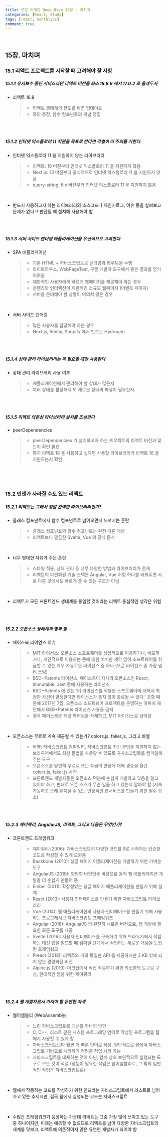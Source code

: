 ```yaml
---
title: 모던 리액트 Deep Dive 15장 - 마치며
categories: [React, Study]
tags: [react, monthlyCs]
comment: true
---
```


<br />

## 15장. 마치며

### 15.1 리액트 프로젝트를 시작할 때 고려해야 할 사항

##### 15.1.1 유지보수 중인 서비스라면 리액트 버전을 최소 16.8.6 에서 17.0.2 로 올려두자

- 리액트 16.8
  > - 리액트 생태계의 판도를 바꾼 업데이트
  > - 훅의 등장, 함수 컴포넌트의 개념 정립

<br />
<br />

##### 15.1.2 인터넷 익스플로러 11 지원을 목표로 한다면 각별히 더 주의를 기한다

- 인터넷 익스플로러 11 을 지원하지 않는 라이브러리
  > - 리액트: 18 버전부터 인터넷 익스플로러 11 을 지원하지 않음
  > - Next.js: 13 버전부터 공식적으로 인터넷 익스플로러 11 을 지원하지 않음
  > - query-string: 6.x 버전부터 인터넷 익스플로러 11 을 지원하지 않음

<br />

- 반드시 사용하고자 하는 라이브러리의 소스코드나 체인지로그, 이슈 등을 살펴보고 문제가 없다고 판단될 때 설치해 사용해야 함

<br />
<br />

##### 15.1.3 서버 사이드 렌더링 애플리케이션을 우선적으로 고려한다

- SPA 애플리케이션
  > - 기본 HTML + 자바스크립트로 렌더링과 라우팅을 수행
  > - 라이트하우스, WebPageTest, 구글 개발자 도구에서 좋은 결과를 얻기 어려움
  > - 제한적인 사용자에게 빠르게 웹페이지를 제공해야 하는 경우
  > - 콘텐츠와 인터랙션이 제한적인 소규모 웹페이지 (이벤트 페이지)
  > - 서버를 준비해야 할 상황이 여의치 않은 경우

<br />

- 서버 사이드 렌더링
  > - 많은 사용자를 감당해야 하는 경우
  > - Next.js, Remix, Shopify 에서 만드는 Hydrogen

<br />
<br />

##### 15.1.4 상태 관리 라이브러리는 꼭 필요할 때만 사용한다

- 상태 관리 라이브러리 사용 여부
  > - 애플리케이션에서 관리해야 할 상태가 많은지
  > - 여러 상태를 합성해서 또 새로운 상태의 파생이 필요한지

<br />
<br />

##### 15.1.5 리액트 의존성 라이브러리 설치를 조심한다

- peerDependencies
  > - peerDependencies 가 설치하고자 하는 프로젝트의 리액트 버전과 맞는지 확인 필요
  > - 특히 리액트 18 을 사용하고 싶다면 사용할 라이브러리가 리액트 18 을 지원하는지 확인

<br />
<br />
<br />

### 15.2 언젠가 사라질 수도 있는 리액트

##### 15.2.1 리액트는 그래서 정말 완벽한 라이브러리인가?

- 클래스 컴포넌트에서 함수 컴포넌트로 넘어오면서 느껴지는 혼란
  > - 클래스 컴포넌트와 함수 컴포넌트는 완전 다른 개념
  > - 리액트보다 깔끔한 Svelte, Vue 의 공식 문서

<br />

- 너무 방대한 자유가 주는 혼란
  > - 스타일 적용, 상태 관리 등 너무 다양한 방법과 라이브러리가 존재
  > - 리액트의 파편화된 기술 스택은 Angular, Vue 처럼 하나를 배워두면 서로 다른 곳에서도 빠르게 쓸 수 있는 구조가 아님

<br />

- 리액트가 모든 프론트엔드 생태계를 통일할 것이라는 리액트 중심적인 생각은 위험

<br />
<br />

##### 15.2.2 오픈소스 생태계의 명과 암

- 페이스북 라이언스 이슈
  > - MIT 라이선스: 오픈소스 소프트웨어를 상업적으로 이용하거나, 배포하거나, 개인적으로 이용하는 등에 대한 어떠한 제약 없이 소프트웨어를 취급할 수 있는 매우 자유로운 라이선스 중 하나 (오픈 라이선스 중 가장 널리 쓰임)
  > - BSD+Patents 라이선스: 페이스북이 자사의 오픈소스인 React, Immutable, Jest 등에 사용하는 라이선스
  > - BSD+Patents 에 있는 '이 라이선스를 적용한 소프트웨어에 대해서 특정한 사건이 발생한다면 라이선스가 통지 없이 종료될 수 있다.' 조항 때문에 2017년 7월, 오픈소스 소프트웨어 프로젝트를 운영하는 아파치 재단해서 BSD+Patents 라이선스 사용을 금지
  > - 결국 페이스북은 해당 특허권을 삭제하고, MIT 라이선스로 넘어감

<br />

- 오픈소스는 무료로 계속 제공될 수 있는가? colors.js, faker.js, 그리고 바벨
  > - 바벨: 자바스크립트 컴파일러, 자바스크립트 최신 문법을 지원하지 않는 브라우저에서도 최신 문법을 사용할 수 있도록 자사스크립트를 컴파일해 주는 도구
  > - 오픈소스를 당연히 무료로 쓰는 작금의 현상에 대해 경종을 울린 colors.js, faker.js 사건
  > - 프론트엔드 개발자들은 오픈소스 덕분에 손쉽게 개발하고 있음을 알고 있어야 하고, 반대로 오픈 소스가 무슨 일을 하고 있는지 알아야 함 (지속 가능하고 오래 유지될 수 있는 안정적인 웹서비스를 만들기 위한 필수 요소)

<br />
<br />

##### 15.2.3 제이쿼리, AngularJS, 리액트, 그리고 다음은 무엇인가?

- 프론트엔드 프레임워크
  > - 제이쿼리 (2006): 자바스크립트의 다양한 코드를 $로 시작하는 단순한 코드로 작성할 수 있게 도와줌
  > - Backbone (2010): 싱글 페이지 어플리케이션을 개발하기 위한 가벼운 도구
  > - AngularJS (2010): 양방향 바인딩을 바탕으로 동적 웹 애플리케이션 개발을 더 손쉽게 만들어 줌
  > - Ember (2011): 확장성있는 싱글 페이지 애플리케이션을 만들기 위해 설계
  > - React (2013): 사용자 인터페이스를 만들기 위한 자바스크립트 라이브러리
  > - Vue (2014): 웹 애플리케이션의 사용자 인터페이스를 만들기 위해 사용하는 프로그레시브 자바스크립트 프레임워크
  > - Angular (2016): AngularJS 의 완전히 새로운 버전으로, 웹 개발에 필요한 모든 도구를 제공
  > - Svelte (2016): 사용자 인터페이스를 구축하기 위해 브라우저에서 작업하는 대신 앱을 빌드할 때 컴파일 단계에서 작업하는 새로운 개념을 도입한 프레임워크
  > - Preact (2018): 리액트와 거의 동일한 API 를 제공하지만 3 KB 밖에 되지 않는 경량화된 버전
  > - Alpine.js (2019): 마크업에서 직접 작동하기 위한 최소한의 도구로 구성, 현대적인 웹을 위한 제이쿼리

<br />
<br />

##### 15.2.4 웹 개발자로서 가져야 할 유연한 자세

- 웹어셈블리 (WebAssembly)
  > - 느린 자바스크립트를 대신할 하나의 방안
  > - C, C++, 러스트 같은 시스템 프로그래밍 언어로 작성된 프로그램을 웹에서 사용할 수 있게 함
  > - 자바스크립트보다 훨씬 더 빠른 언어로 작성, 일반적으로 웹에서 자바스크립트 기반으로 처리하기 어려운 작업 처리 가능
  > - 자바스크립트를 대체하는 것이 아닌, 함께 상호 보완적으로 실행되는 도구로 보는 것이 적절 (성능이 필요한 작업은 웹어셈블리로, 그 밖의 일반적인 작업은 자바스크립트로)

<br />

- 웹에서 작동하는 코드를 작성하기 위한 인프라는 자바스크립트에서 러스트로 넘어가고 있는 추세지만, 결국 웹에서 실행되는 코드는 자바스크립트

<br />

- 수많은 프레임워크가 등장하는 가운데 리액트는 그중 가장 많이 쓰이고 있는 도구 중 하나이지만, 미래는 예측할 수 없으므로 리액트를 넘어 다양한 자바스크립트의 세계를 맛보고, 리액트에 의존적이지 않은 유연한 개발자가 되어야 함
